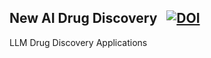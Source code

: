 ## New AI Drug Discovery &nbsp; [![DOI](https://zenodo.org/badge/DOI/10.5281/zenodo.14939375.svg)](https://doi.org/10.5281/zenodo.14939375)
LLM Drug Discovery Applications
